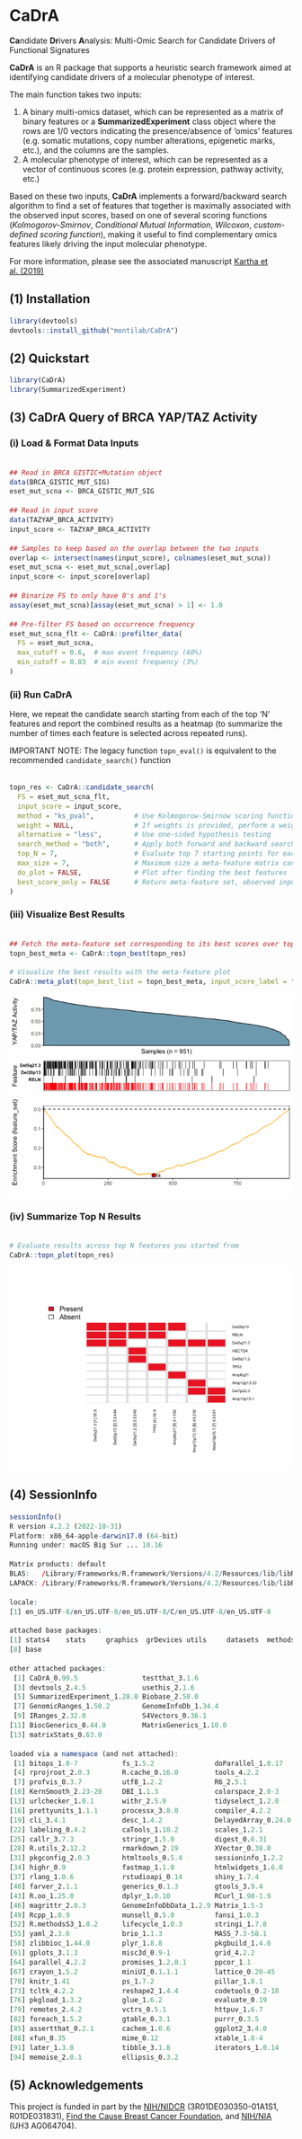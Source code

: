 CaDrA
================

<!-- README.md is generated from README.Rmd. Please edit that file -->
<!-- badges: start -->
<!-- [![R-CMD-check](https://github.com/montilab/CaDrA/workflows/R-CMD-check/badge.svg)](https://github.com/montilab/CaDrA/actions) -->
<!-- badges: end -->

**Ca**ndidate **Dr**ivers **A**nalysis: Multi-Omic Search for Candidate
Drivers of Functional Signatures

**CaDrA** is an R package that supports a heuristic search framework
aimed at identifying candidate drivers of a molecular phenotype of
interest.

The main function takes two inputs:

1)  A binary multi-omics dataset, which can be represented as a matrix
    of binary features or a **SummarizedExperiment** class object where
    the rows are 1/0 vectors indicating the presence/absence of ‘omics’
    features (e.g. somatic mutations, copy number alterations,
    epigenetic marks, etc.), and the columns are the samples.
2)  A molecular phenotype of interest, which can be represented as a
    vector of continuous scores (e.g. protein expression, pathway
    activity, etc.)

Based on these two inputs, **CaDrA** implements a forward/backward
search algorithm to find a set of features that together is maximally
associated with the observed input scores, based on one of several
scoring functions (*Kolmogorov-Smirnov*, *Conditional Mutual
Information*, *Wilcoxon*, *custom-defined scoring function*), making it
useful to find complementary omics features likely driving the input
molecular phenotype.

For more information, please see the associated manuscript [Kartha et
al. (2019)](https://www.frontiersin.org/articles/10.3389/fgene.2019.00121/full)

## (1) Installation

``` r
library(devtools)
devtools::install_github("montilab/CaDrA")
```

## (2) Quickstart

``` r
library(CaDrA)
library(SummarizedExperiment)
```

## (3) CaDrA Query of BRCA YAP/TAZ Activity

### (i) Load & Format Data Inputs

``` r

## Read in BRCA GISTIC+Mutation object
data(BRCA_GISTIC_MUT_SIG)
eset_mut_scna <- BRCA_GISTIC_MUT_SIG

## Read in input score
data(TAZYAP_BRCA_ACTIVITY)
input_score <- TAZYAP_BRCA_ACTIVITY

## Samples to keep based on the overlap between the two inputs
overlap <- intersect(names(input_score), colnames(eset_mut_scna))
eset_mut_scna <- eset_mut_scna[,overlap]
input_score <- input_score[overlap]

## Binarize FS to only have 0's and 1's
assay(eset_mut_scna)[assay(eset_mut_scna) > 1] <- 1.0

## Pre-filter FS based on occurrence frequency
eset_mut_scna_flt <- CaDrA::prefilter_data(
  FS = eset_mut_scna,
  max_cutoff = 0.6,  # max event frequency (60%)
  min_cutoff = 0.03  # min event frequency (3%)
)  
```

### (ii) Run CaDrA

Here, we repeat the candidate search starting from each of the top ‘N’
features and report the combined results as a heatmap (to summarize the
number of times each feature is selected across repeated runs).

IMPORTANT NOTE: The legacy function `topn_eval()` is equivalent to the
recommended `candidate_search()` function

``` r

topn_res <- CaDrA::candidate_search(
  FS = eset_mut_scna_flt,
  input_score = input_score,
  method = "ks_pval",          # Use Kolmogorow-Smirnow scoring function 
  weight = NULL,               # If weights is provided, perform a weighted-KS test
  alternative = "less",        # Use one-sided hypothesis testing
  search_method = "both",      # Apply both forward and backward search
  top_N = 7,                   # Evaluate top 7 starting points for each search
  max_size = 7,                # Maximum size a meta-feature matrix can extend to
  do_plot = FALSE,             # Plot after finding the best features
  best_score_only = FALSE      # Return meta-feature set, observed input scores and calculated best score
)
```

### (iii) Visualize Best Results

``` r

## Fetch the meta-feature set corresponding to its best scores over top N features searches
topn_best_meta <- CaDrA::topn_best(topn_res)

# Visualize the best results with the meta-feature plot
CaDrA::meta_plot(topn_best_list = topn_best_meta, input_score_label = "YAP/TAZ Activity")
```

![](./man/figures/visualize.best-1.png)<!-- -->

### (iv) Summarize Top N Results

``` r

# Evaluate results across top N features you started from
CaDrA::topn_plot(topn_res) 
```

![](./man/figures/summarize-1.png)<!-- -->

## (4) SessionInfo

``` r
sessionInfo()
R version 4.2.2 (2022-10-31)
Platform: x86_64-apple-darwin17.0 (64-bit)
Running under: macOS Big Sur ... 10.16

Matrix products: default
BLAS:   /Library/Frameworks/R.framework/Versions/4.2/Resources/lib/libRblas.0.dylib
LAPACK: /Library/Frameworks/R.framework/Versions/4.2/Resources/lib/libRlapack.dylib

locale:
[1] en_US.UTF-8/en_US.UTF-8/en_US.UTF-8/C/en_US.UTF-8/en_US.UTF-8

attached base packages:
[1] stats4    stats     graphics  grDevices utils     datasets  methods  
[8] base     

other attached packages:
 [1] CaDrA_0.99.5                testthat_3.1.6             
 [3] devtools_2.4.5              usethis_2.1.6              
 [5] SummarizedExperiment_1.28.0 Biobase_2.58.0             
 [7] GenomicRanges_1.50.2        GenomeInfoDb_1.34.4        
 [9] IRanges_2.32.0              S4Vectors_0.36.1           
[11] BiocGenerics_0.44.0         MatrixGenerics_1.10.0      
[13] matrixStats_0.63.0         

loaded via a namespace (and not attached):
 [1] bitops_1.0-7           fs_1.5.2               doParallel_1.0.17     
 [4] rprojroot_2.0.3        R.cache_0.16.0         tools_4.2.2           
 [7] profvis_0.3.7          utf8_1.2.2             R6_2.5.1              
[10] KernSmooth_2.23-20     DBI_1.1.3              colorspace_2.0-3      
[13] urlchecker_1.0.1       withr_2.5.0            tidyselect_1.2.0      
[16] prettyunits_1.1.1      processx_3.8.0         compiler_4.2.2        
[19] cli_3.4.1              desc_1.4.2             DelayedArray_0.24.0   
[22] labeling_0.4.2         caTools_1.18.2         scales_1.2.1          
[25] callr_3.7.3            stringr_1.5.0          digest_0.6.31         
[28] R.utils_2.12.2         rmarkdown_2.19         XVector_0.38.0        
[31] pkgconfig_2.0.3        htmltools_0.5.4        sessioninfo_1.2.2     
[34] highr_0.9              fastmap_1.1.0          htmlwidgets_1.6.0     
[37] rlang_1.0.6            rstudioapi_0.14        shiny_1.7.4           
[40] farver_2.1.1           generics_0.1.3         gtools_3.9.4          
[43] R.oo_1.25.0            dplyr_1.0.10           RCurl_1.98-1.9        
[46] magrittr_2.0.3         GenomeInfoDbData_1.2.9 Matrix_1.5-3          
[49] Rcpp_1.0.9             munsell_0.5.0          fansi_1.0.3           
[52] R.methodsS3_1.8.2      lifecycle_1.0.3        stringi_1.7.8         
[55] yaml_2.3.6             brio_1.1.3             MASS_7.3-58.1         
[58] zlibbioc_1.44.0        plyr_1.8.8             pkgbuild_1.4.0        
[61] gplots_3.1.3           misc3d_0.9-1           grid_4.2.2            
[64] parallel_4.2.2         promises_1.2.0.1       ppcor_1.1             
[67] crayon_1.5.2           miniUI_0.1.1.1         lattice_0.20-45       
[70] knitr_1.41             ps_1.7.2               pillar_1.8.1          
[73] tcltk_4.2.2            reshape2_1.4.4         codetools_0.2-18      
[76] pkgload_1.3.2          glue_1.6.2             evaluate_0.19         
[79] remotes_2.4.2          vctrs_0.5.1            httpuv_1.6.7          
[82] foreach_1.5.2          gtable_0.3.1           purrr_0.3.5           
[85] assertthat_0.2.1       cachem_1.0.6           ggplot2_3.4.0         
[88] xfun_0.35              mime_0.12              xtable_1.8-4          
[91] later_1.3.0            tibble_3.1.8           iterators_1.0.14      
[94] memoise_2.0.1          ellipsis_0.3.2        
```

## (5) Acknowledgements

This project is funded in part by the
[NIH/NIDCR](https://www.nidcr.nih.gov/) (3R01DE030350-01A1S1,
R01DE031831), [Find the Cause Breast Cancer
Foundation](https://findthecausebcf.org), and
[NIH/NIA](https://www.nia.nih.gov/) (UH3 AG064704).
